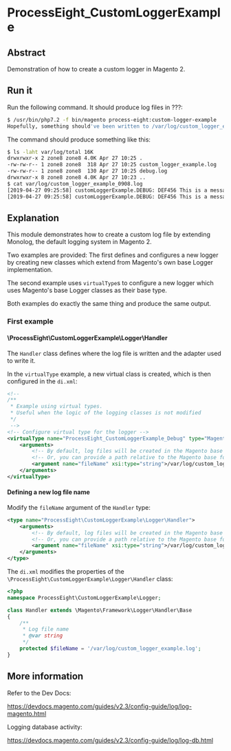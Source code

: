 # ProcessEight_CustomLoggerExample

## Abstract
Demonstration of how to create a custom logger in Magento 2.

## Run it

Run the following command. It should produce log files in ???:
```bash
$ /usr/bin/php7.2 -f bin/magento process-eight:custom-logger-example
Hopefully, something should've been written to /var/log/custom_logger_example.log
```
The command should produce something like this:
```bash
$ ls -laht var/log/total 16K
drwxrwxr-x 2 zone8 zone8 4.0K Apr 27 10:25 .
-rw-rw-r-- 1 zone8 zone8  318 Apr 27 10:25 custom_logger_example.log
-rw-rw-r-- 1 zone8 zone8  130 Apr 27 10:25 debug.log
drwxrwxr-x 8 zone8 zone8 4.0K Apr 27 10:23 ..
$ cat var/log/custom_logger_example_0908.log 
[2019-04-27 09:25:58] customLoggerExample.DEBUG: DEF456 This is a message written by ProcessEight\CustomLoggerExample\Logger\Logger at 20190427 09:25:58 [] []
[2019-04-27 09:25:58] customLoggerExample.DEBUG: DEF456 This is a message written by ProcessEight\CustomLoggerExample\Logger\Logger at 20190427 09:25:58 [] []
```

## Explanation

This module demonstrates how to create a custom log file by extending Monolog, the default logging system in Magento 2.

Two examples are provided: The first defines and configures a new logger by creating new classes which extend from Magento's own base Logger implementation. 

The second example uses `virtualType`s to configure a new logger which uses Magento's base Logger classes as their base type. 

Both examples do exactly the same thing and produce the same output.

### First example

#### \ProcessEight\CustomLoggerExample\Logger\Handler

The `Handler` class defines where the log file is written and the adapter used to write it. 

In the `virtualType` example, a new virtual class is created, which is then configured in the `di.xml`:
```xml
<!--
/**
 * Example using virtual types.
 * Useful when the logic of the logging classes is not modified
 */
 -->
<!-- Configure virtual type for the logger -->
<virtualType name="ProcessEight_CustomLoggerExample_Debug" type="Magento\Framework\Logger\Handler\Base">
    <arguments>
        <!-- By default, log files will be created in the Magento base folder -->
        <!-- Or, you can provide a path relative to the Magento base folder -->
        <argument name="fileName" xsi:type="string">/var/log/custom_logger_example_virtual_type.log</argument>
    </arguments>
</virtualType>
```

#### Defining a new log file name

Modify the `fileName` argument of the `Handler` type:
```xml
<type name="ProcessEight\CustomLoggerExample\Logger\Handler">
    <arguments>
        <!-- By default, log files will be created in the Magento base folder -->
        <!-- Or, you can provide a path relative to the Magento base folder -->
        <argument name="fileName" xsi:type="string">/var/log/custom_logger_example.log</argument>
    </arguments>
</type>
```
The `di.xml` modifies the properties of the `\ProcessEight\CustomLoggerExample\Logger\Handler` class:
```php
<?php
namespace ProcessEight\CustomLoggerExample\Logger;

class Handler extends \Magento\Framework\Logger\Handler\Base
{
    /**
     * Log file name
     * @var string
     */
    protected $fileName = '/var/log/custom_logger_example.log';
}
```

## More information

Refer to the Dev Docs: 

https://devdocs.magento.com/guides/v2.3/config-guide/log/log-magento.html

Logging database activity: 

https://devdocs.magento.com/guides/v2.3/config-guide/log/log-db.html